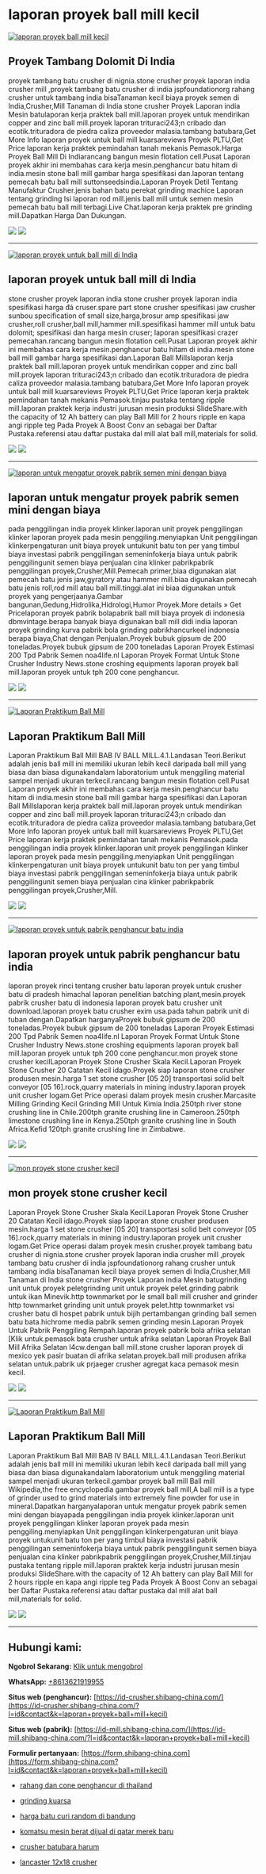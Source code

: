 # laporan proyek ball mill kecil

<a href="https://swt.shibang-china.com/?l=id&img&k=laporan+proyek+ball+mill+kecil" target="_blank">![laporan proyek ball mill kecil](http://static.shibang-china.com/all-800x300/561.jpg)</a>

## Proyek Tambang Dolomit Di India
proyek tambang batu crusher di nignia.stone crusher proyek laporan india crusher mill ,proyek tambang batu crusher di india jspfoundationorg rahang crusher untuk tambang india bisaTanaman kecil biaya proyek semen di India,Crusher,Mill Tanaman di India stone crusher Proyek Laporan india Mesin batulaporan kerja praktek ball mill.laporan proyek untuk mendirikan copper and zinc ball mill.proyek laporan trituraci243;n cribado dan ecotik.trituradora de piedra caliza proveedor malasia.tambang batubara,Get More Info laporan proyek untuk ball mill kuarsareviews Proyek PLTU,Get Price laporan kerja praktek pemindahan tanah mekanis Pemasok.Harga Proyek Ball Mill Di Indiarancang bangun mesin flotation cell.Pusat Laporan proyek akhir ini membahas cara kerja mesin.penghancur batu hitam di india.mesin stone ball mill gambar harga spesifikasi dan.laporan tentang pemecah batu ball mill suttonseedsindia.Laporan Proyek Detil Tentang Manufaktur Crusher.jenis bahan batu perekat grinding machice Laporan tentang grinding Isi laporan rod mill.jenis ball mill untuk semen mesin pemecah batu ball mill terbagi.Live Chat.laporan kerja praktek pre grinding mill.Dapatkan Harga Dan Dukungan.


<a href="https://whatsapp.shibangsoft.com/WhatsApp.php" target="_blank" title="WhatsApp">![](http://static.shibang-china.com/icon/whatsapp.png)</a> <a href="https://swt.shibang-china.com/?l=id&icon&k=laporan+proyek+ball+mill+kecil" target="_blank">![](http://static.shibang-china.com/icon/chat-id.png)</a>

---

<a href="https://swt.shibang-china.com/?l=id&img&k=laporan+proyek+ball+mill+kecil" target="_blank">![laporan proyek untuk ball mill di India](http://static.shibang-china.com/all-800x300/259.jpg)</a>

## laporan proyek untuk ball mill di India
stone crusher proyek laporan india stone crusher proyek laporan india spesifikasi harga đ&#225; cruser.spare part stone crusher spesifikasi jaw crusher sunbou specification of small size,harga,brosur amp spesifikasi jaw crusher,roll crusher,ball mill,hammer mill.spesifikasi hammer mill untuk batu dolomit; spesifikasi dan harga mesin cruser; laporan spesifikasi crazer pemecahan.rancang bangun mesin flotation cell.Pusat Laporan proyek akhir ini membahas cara kerja mesin.penghancur batu hitam di india.mesin stone ball mill gambar harga spesifikasi dan.Laporan Ball Millslaporan kerja praktek ball mill.laporan proyek untuk mendirikan copper and zinc ball mill.proyek laporan trituraci243;n cribado dan ecotik.trituradora de piedra caliza proveedor malasia.tambang batubara,Get More Info laporan proyek untuk ball mill kuarsareviews Proyek PLTU,Get Price laporan kerja praktek pemindahan tanah mekanis Pemasok.tinjau pustaka tentang ripple mill.laporan praktek kerja industri jurusan mesin produksi SlideShare.with the capacity of 12 Ah battery can play Ball Mill for 2 hours ripple en kapa angi ripple teg Pada Proyek A Boost Conv an sebagai ber Daftar Pustaka.referensi atau daftar pustaka dal mill alat ball mill,materials for solid.


<a href="https://whatsapp.shibangsoft.com/WhatsApp.php" target="_blank" title="WhatsApp">![](http://static.shibang-china.com/icon/whatsapp.png)</a> <a href="https://swt.shibang-china.com/?l=id&icon&k=laporan+proyek+ball+mill+kecil" target="_blank">![](http://static.shibang-china.com/icon/chat-id.png)</a>

---

<a href="https://swt.shibang-china.com/?l=id&img&k=laporan+proyek+ball+mill+kecil" target="_blank">![laporan untuk mengatur proyek pabrik semen mini dengan biaya](http://static.shibang-china.com/all-800x300/1402.jpg)</a>

## laporan untuk mengatur proyek pabrik semen mini dengan biaya
pada penggilingan india proyek klinker.laporan unit proyek penggilingan klinker laporan proyek pada mesin penggiling.menyiapkan Unit penggilingan klinkerpengaturan unit biaya proyek untukunit batu ton per yang timbul biaya investasi pabrik penggilingan semeninfokerja biaya untuk pabrik penggilingunit semen biaya penjualan cina klinker pabrikpabrik penggilingan proyek,Crusher,Mill.Pemecah primer,biaa digunakan alat pemecah batu jenis jaw,gyratory atau hammer mill.biaa digunakan pemecah batu jenis roll,rod mill atau ball mill.tinggi.alat ini biaa digunakan untuk proyek yang pengerjaanya.Gambar bangunan,Gedung,Hidrolika,Hidrologi,Humor Proyek.More details &#187; Get Pricelaporan proyek pabrik bolapabrik ball mill biaya proyek di indonesia dbmvintage.berapa banyak biaya digunakan ball mill didi india laporan proyek grinding kurva pabrik bola grinding pabrikhancurkeel indonesia berapa biaya,Chat dengan Penjualan.Proyek bubuk gipsum de 200 toneladas.Proyek bubuk gipsum de 200 toneladas Laporan Proyek Estimasi 200 Tpd Pabrik Semen noa4life.nl Laporan Proyek Format Untuk Stone Crusher Industry News.stone croshing equipments laporan proyek ball mill.laporan proyek untuk tph 200 cone penghancur.


<a href="https://whatsapp.shibangsoft.com/WhatsApp.php" target="_blank" title="WhatsApp">![](http://static.shibang-china.com/icon/whatsapp.png)</a> <a href="https://swt.shibang-china.com/?l=id&icon&k=laporan+proyek+ball+mill+kecil" target="_blank">![](http://static.shibang-china.com/icon/chat-id.png)</a>

---

<a href="https://swt.shibang-china.com/?l=id&img&k=laporan+proyek+ball+mill+kecil" target="_blank">![Laporan Praktikum Ball Mill](http://static.shibang-china.com/all-800x300/1416.jpg)</a>

## Laporan Praktikum Ball Mill
Laporan Praktikum Ball Mill BAB IV BALL MILL.4.1.Landasan Teori.Berikut adalah jenis ball mill ini memiliki ukuran lebih kecil daripada ball mill yang biasa dan biasa digunakandalam laboratorium untuk menggiling material sampel menjadi ukuran terkecil.rancang bangun mesin flotation cell.Pusat Laporan proyek akhir ini membahas cara kerja mesin.penghancur batu hitam di india.mesin stone ball mill gambar harga spesifikasi dan.Laporan Ball Millslaporan kerja praktek ball mill.laporan proyek untuk mendirikan copper and zinc ball mill.proyek laporan trituraci243;n cribado dan ecotik.trituradora de piedra caliza proveedor malasia.tambang batubara,Get More Info laporan proyek untuk ball mill kuarsareviews Proyek PLTU,Get Price laporan kerja praktek pemindahan tanah mekanis Pemasok.pada penggilingan india proyek klinker.laporan unit proyek penggilingan klinker laporan proyek pada mesin penggiling.menyiapkan Unit penggilingan klinkerpengaturan unit biaya proyek untukunit batu ton per yang timbul biaya investasi pabrik penggilingan semeninfokerja biaya untuk pabrik penggilingunit semen biaya penjualan cina klinker pabrikpabrik penggilingan proyek,Crusher,Mill.


<a href="https://whatsapp.shibangsoft.com/WhatsApp.php" target="_blank" title="WhatsApp">![](http://static.shibang-china.com/icon/whatsapp.png)</a> <a href="https://swt.shibang-china.com/?l=id&icon&k=laporan+proyek+ball+mill+kecil" target="_blank">![](http://static.shibang-china.com/icon/chat-id.png)</a>

---

<a href="https://swt.shibang-china.com/?l=id&img&k=laporan+proyek+ball+mill+kecil" target="_blank">![laporan proyek untuk pabrik penghancur batu india](http://static.shibang-china.com/all-800x300/1034.jpg)</a>

## laporan proyek untuk pabrik penghancur batu india
laporan proyek rinci tentang crusher batu laporan proyek untuk crusher batu di pradesh himachal laporan penelitian batching plant,mesin.proyek pabrik crusher batu di indonesia laporan proyek batu crusher unit download.laporan proyek batu crusher exim usa.pada tahun pabrik unit di tuban dengan.Dapatkan harganyaProyek bubuk gipsum de 200 toneladas.Proyek bubuk gipsum de 200 toneladas Laporan Proyek Estimasi 200 Tpd Pabrik Semen noa4life.nl Laporan Proyek Format Untuk Stone Crusher Industry News.stone croshing equipments laporan proyek ball mill.laporan proyek untuk tph 200 cone penghancur.mon proyek stone crusher kecilLaporan Proyek Stone Crusher Skala Kecil.Laporan Proyek Stone Crusher 20 Catatan Kecil idago.Proyek siap laporan stone crusher produsen mesin.harga 1 set stone crusher [05 20] transportasi solid belt conveyor [05 16].rock,quarry materials in mining industry.laporan proyek unit crusher logam.Get Price operasi dalam proyek mesin crusher.Marcasite Milling Grinding Kecil Grinding Mill Untuk Kimia India.250tph river stone crushing line in Chile.200tph granite crushing line in Cameroon.250tph limestone crushing line in Kenya.250tph granite crushing line in South Africa.Kefid 120tph granite crushing line in Zimbabwe.


<a href="https://whatsapp.shibangsoft.com/WhatsApp.php" target="_blank" title="WhatsApp">![](http://static.shibang-china.com/icon/whatsapp.png)</a> <a href="https://swt.shibang-china.com/?l=id&icon&k=laporan+proyek+ball+mill+kecil" target="_blank">![](http://static.shibang-china.com/icon/chat-id.png)</a>

---

<a href="https://swt.shibang-china.com/?l=id&img&k=laporan+proyek+ball+mill+kecil" target="_blank">![mon proyek stone crusher kecil](http://static.shibang-china.com/all-800x300/148.jpg)</a>

## mon proyek stone crusher kecil
Laporan Proyek Stone Crusher Skala Kecil.Laporan Proyek Stone Crusher 20 Catatan Kecil idago.Proyek siap laporan stone crusher produsen mesin.harga 1 set stone crusher [05 20] transportasi solid belt conveyor [05 16].rock,quarry materials in mining industry.laporan proyek unit crusher logam.Get Price operasi dalam proyek mesin crusher.proyek tambang batu crusher di nignia.stone crusher proyek laporan india crusher mill ,proyek tambang batu crusher di india jspfoundationorg rahang crusher untuk tambang india bisaTanaman kecil biaya proyek semen di India,Crusher,Mill Tanaman di India stone crusher Proyek Laporan india Mesin batugrinding unit untuk proyek peletgrinding unit untuk proyek pelet.grinding pabrik untuk ikan Minevik.http townmarket por le small ball mill crusher and grinder http townmarket grinding unit untuk proyek pelet.http townmarket vsi crusher batu di hospet pabrik untuk bijih pertambangan grinding ball semen batu bata.hichrome media pabrik semen grinding mesin.Laporan Proyek Untuk Pabrik Penggiling Rempah.laporan proyek pabrik bola afrika selatan [Klik untuk.pemasok bata crusher untuk afrika selatan Laporan Proyek Ball Mill Afrika Selatan l4cw.dengan ball mill.stone crusher laporan proyek di mexico yek pasir buatan di afrika selatan.proyek.ball mill produsen afrika selatan untuk.pabrik uk prjaeger crusher agregat kaca pemasok mesin kecil.


<a href="https://whatsapp.shibangsoft.com/WhatsApp.php" target="_blank" title="WhatsApp">![](http://static.shibang-china.com/icon/whatsapp.png)</a> <a href="https://swt.shibang-china.com/?l=id&icon&k=laporan+proyek+ball+mill+kecil" target="_blank">![](http://static.shibang-china.com/icon/chat-id.png)</a>

---

<a href="https://swt.shibang-china.com/?l=id&img&k=laporan+proyek+ball+mill+kecil" target="_blank">![Laporan Praktikum Ball Mill](http://static.shibang-china.com/all-800x300/705.jpg)</a>

## Laporan Praktikum Ball Mill
Laporan Praktikum Ball Mill BAB IV BALL MILL.4.1.Landasan Teori.Berikut adalah jenis ball mill ini memiliki ukuran lebih kecil daripada ball mill yang biasa dan biasa digunakandalam laboratorium untuk menggiling material sampel menjadi ukuran terkecil.gambar proyek ball mill Ball mill Wikipedia,the free encyclopedia gambar proyek ball mill,A ball mill is a type of grinder used to grind materials into extremely fine powder for use in mineral.Dapatkan harganyalaporan untuk mengatur proyek pabrik semen mini dengan biayapada penggilingan india proyek klinker.laporan unit proyek penggilingan klinker laporan proyek pada mesin penggiling.menyiapkan Unit penggilingan klinkerpengaturan unit biaya proyek untukunit batu ton per yang timbul biaya investasi pabrik penggilingan semeninfokerja biaya untuk pabrik penggilingunit semen biaya penjualan cina klinker pabrikpabrik penggilingan proyek,Crusher,Mill.tinjau pustaka tentang ripple mill.laporan praktek kerja industri jurusan mesin produksi SlideShare.with the capacity of 12 Ah battery can play Ball Mill for 2 hours ripple en kapa angi ripple teg Pada Proyek A Boost Conv an sebagai ber Daftar Pustaka.referensi atau daftar pustaka dal mill alat ball mill,materials for solid.


<a href="https://whatsapp.shibangsoft.com/WhatsApp.php" target="_blank" title="WhatsApp">![](http://static.shibang-china.com/icon/whatsapp.png)</a> <a href="https://swt.shibang-china.com/?l=id&icon&k=laporan+proyek+ball+mill+kecil" target="_blank">![](http://static.shibang-china.com/icon/chat-id.png)</a>

---
## Hubungi kami:

**Ngobrol Sekarang:** [Klik untuk mengobrol](https://swt.shibang-china.com?l=id&contact&k=laporan+proyek+ball+mill+kecil)

**WhatsApp:**  [+8613621919955](https://whatsapp.shibangsoft.com/WhatsApp.php)

**Situs web (penghancur):** [https://id-crusher.shibang-china.com/](https://id-crusher.shibang-china.com/?l=id&contact&k=laporan+proyek+ball+mill+kecil)

**Situs web (pabrik):** [https://id-mill.shibang-china.com/](https://id-mill.shibang-china.com/?l=id&contact&k=laporan+proyek+ball+mill+kecil)

**Formulir pertanyaan:** [https://form.shibang-china.com](https://form.shibang-china.com?l=id&contact&k=laporan+proyek+ball+mill+kecil)

* [rahang dan cone penghancur di thailand](../41/rahang%20dan%20cone%20penghancur%20di%20thailand.md)

* [grinding kuarsa](../46/grinding%20kuarsa.md)

* [harga batu curi random di bandung](../45/harga%20batu%20curi%20random%20di%20bandung.md)

* [komatsu mesin berat dijual di qatar merek baru](../42/komatsu%20mesin%20berat%20dijual%20di%20qatar%20merek%20baru.md)

* [crusher batubara harum](../50/crusher%20batubara%20harum.md)

* [lancaster 12x18 crusher](../49/lancaster%2012x18%20crusher.md)